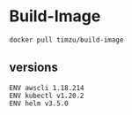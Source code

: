 # Build-Image

```bash
docker pull timzu/build-image
```

## versions

```
ENV awscli 1.18.214
ENV kubectl v1.20.2
ENV helm v3.5.0
```
